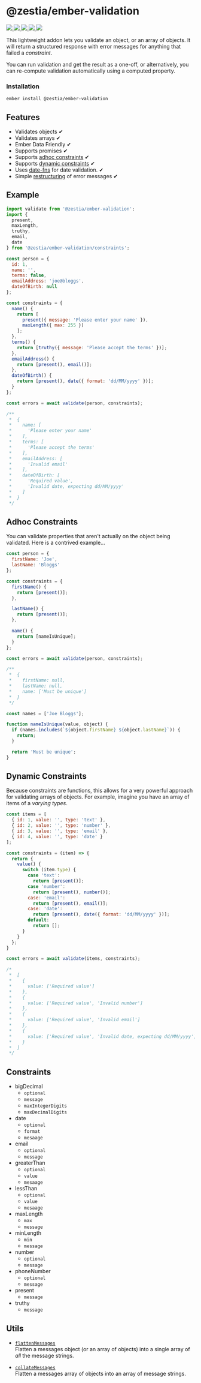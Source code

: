 # @zestia/ember-validation

<p>
  <a href="http://travis-ci.org/zestia/ember-validation">
    <img src="https://travis-ci.org/zestia/ember-validation.svg?branch=master">
  </a>

  <a href="https://david-dm.org/zestia/ember-validation#badge-embed">
    <img src="https://david-dm.org/zestia/ember-validation.svg">
  </a>

  <a href="https://david-dm.org/zestia/ember-validation#dev-badge-embed">
    <img src="https://david-dm.org/zestia/ember-validation/dev-status.svg">
  </a>

  <a href="https://emberobserver.com/addons/@zestia/ember-validation">
    <img src="https://emberobserver.com/badges/-zestia-ember-validation.svg">
  </a>

  <img src="https://img.shields.io/badge/Ember-%3E%3D%203.12-brightgreen">
</p>

This lightweight addon lets you validate an object, or an array of objects. It will return a structured response with error messages for anything that failed a _constraint_.

You can run validation and get the result as a one-off, or alternatively, you can re-compute validation automatically using a computed property.

### Installation

```
ember install @zestia/ember-validation
```

## Features

- Validates objects ✔︎
- Validates arrays ✔︎
- Ember Data Friendly ✔︎
- Supports promises ✔︎
- Supports [adhoc constraints](#adhoc-constraints) ✔︎
- Supports [dynamic constraints](#dynamic-constraints) ✔︎
- Uses [date-fns](https://date-fns.org) for date validation. ✔︎
- Simple [restructuring](#utils) of error messages ✔︎

## Example

```javascript
import validate from '@zestia/ember-validation';
import {
  present,
  maxLength,
  truthy,
  email,
  date
} from '@zestia/ember-validation/constraints';

const person = {
  id: 1,
  name: '',
  terms: false,
  emailAddress: 'joe@bloggs',
  dateOfBirth: null
};

const constraints = {
  name() {
    return [
      present({ message: 'Please enter your name' }),
      maxLength({ max: 255 })
    ];
  },
  terms() {
    return [truthy({ message: 'Please accept the terms' })];
  },
  emailAddress() {
    return [present(), email()];
  },
  dateOfBirth() {
    return [present(), date({ format: 'dd/MM/yyyy' })];
  }
};

const errors = await validate(person, constraints);

/**
 *  {
 *    name: [
 *      'Please enter your name'
 *    ],
 *    terms: [
 *      'Please accept the terms'
 *    ],
 *    emailAddress: [
 *      'Invalid email'
 *    ],
 *    dateOfBirth: [
 *      'Required value',
 *      'Invalid date, expecting dd/MM/yyyy'
 *    ]
 *  }
 */
```

## Adhoc Constraints

You can validate properties that aren't actually on the object being validated. Here is a contrived example...

```javascript
const person = {
  firstName: 'Joe',
  lastName: 'Bloggs'
};

const constraints = {
  firstName() {
    return [present()];
  },

  lastName() {
    return [present()];
  },

  name() {
    return [nameIsUnique];
  }
};

const errors = await validate(person, constraints);

/**
 *  {
 *    firstName: null,
 *    lastName: null,
 *    name: ['Must be unique']
 *  }
 */

const names = ['Joe Bloggs'];

function nameIsUnique(value, object) {
  if (names.includes(`${object.firstName} ${object.lastName}`)) {
    return;
  }

  return 'Must be unique';
}
```

## Dynamic Constraints

Because constraints are functions, this allows for a very powerful approach for validating arrays of objects.
For example, imagine you have an array of items of a _varying types_.

```javascript
const items = [
  { id: 1, value: '', type: 'text' },
  { id: 2, value: '', type: 'number' },
  { id: 3, value: '', type: 'email' },
  { id: 4, value: '', type: 'date' }
];

const constraints = (item) => {
  return {
    value() {
      switch (item.type) {
        case 'text':
          return [present()];
        case 'number':
          return [present(), number()];
        case: 'email':
          return [present(), email()];
        case: 'date':
          return [present(), date({ format: 'dd/MM/yyyy' })];
        default:
          return [];
      }
    }
  };
}

const errors = await validate(items, constraints);

/*
 *  [
 *    {
 *      value: ['Required value']
 *    },
 *    {
 *      value: ['Required value', 'Invalid number']
 *    },
 *    {
 *      value: ['Required value', 'Invalid email']
 *    },
 *    {
 *      value: ['Required value', 'Invalid date, expecting dd/MM/yyyy']
 *    }
 *  ]
 */
```

## Constraints

- bigDecimal
  - `optional`
  - `message`
  - `maxIntegerDigits`
  - `maxDecimalDigits`
- date
  - `optional`
  - `format`
  - `mesaage`
- email
  - `optional`
  - `message`
- greaterThan
  - `optional`
  - `value`
  - `mesaage`
- lessThan
  - `optional`
  - `value`
  - `mesaage`
- maxLength
  - `max`
  - `message`
- minLength
  - `min`
  - `message`
- number
  - `optional`
  - `message`
- phoneNumber
  - `optional`
  - `message`
- present
  - `message`
- truthy
  - `message`

## Utils

- [`flattenMessages`](tests/unit/utils-test.js#L7)<br>
  Flatten a messages object (or an array of objects) into a single array of _all_ the message strings.

- [`collateMessages`](tests/unit/utils-test.js#L57)<br>
  Flatten a messages array of objects into an array of message strings.
